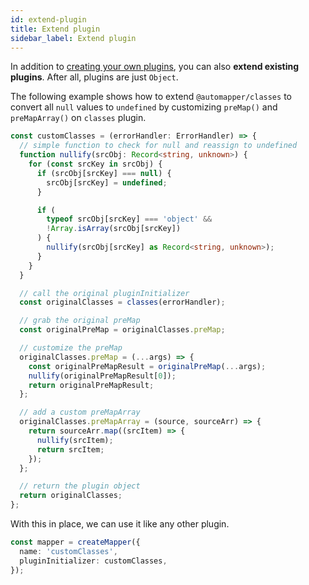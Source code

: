 ```yaml
---
id: extend-plugin
title: Extend plugin
sidebar_label: Extend plugin
---
```


In addition to [creating your own plugins](create-plugin), you can also **extend existing plugins**. After all, plugins are just `Object`.

The following example shows how to extend `@automapper/classes` to convert all `null` values to `undefined` by customizing `preMap()` and `preMapArray()` on `classes` plugin.

```ts
const customClasses = (errorHandler: ErrorHandler) => {
  // simple function to check for null and reassign to undefined
  function nullify(srcObj: Record<string, unknown>) {
    for (const srcKey in srcObj) {
      if (srcObj[srcKey] === null) {
        srcObj[srcKey] = undefined;
      }

      if (
        typeof srcObj[srcKey] === 'object' &&
        !Array.isArray(srcObj[srcKey])
      ) {
        nullify(srcObj[srcKey] as Record<string, unknown>);
      }
    }
  }

  // call the original pluginInitializer
  const originalClasses = classes(errorHandler);

  // grab the original preMap
  const originalPreMap = originalClasses.preMap;

  // customize the preMap
  originalClasses.preMap = (...args) => {
    const originalPreMapResult = originalPreMap(...args);
    nullify(originalPreMapResult[0]);
    return originalPreMapResult;
  };

  // add a custom preMapArray
  originalClasses.preMapArray = (source, sourceArr) => {
    return sourceArr.map((srcItem) => {
      nullify(srcItem);
      return srcItem;
    });
  };

  // return the plugin object
  return originalClasses;
};
```

With this in place, we can use it like any other plugin.

```ts
const mapper = createMapper({
  name: 'customClasses',
  pluginInitializer: customClasses,
});
```
